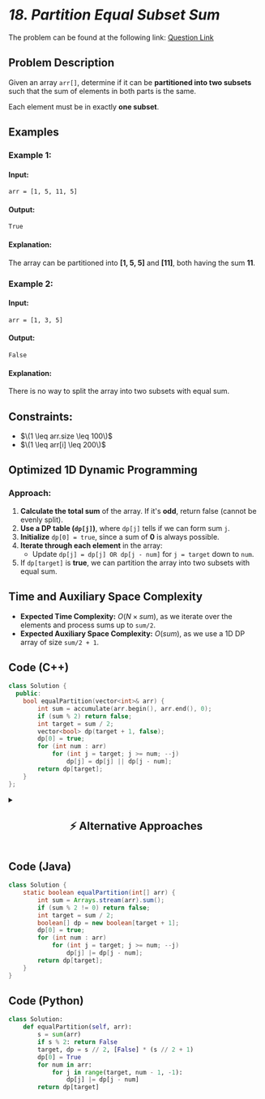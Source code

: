 # *18. Partition Equal Subset Sum*  

The problem can be found at the following link: [Question Link](https://www.geeksforgeeks.org/problems/subset-sum-problem2014/1)  

## **Problem Description**  

Given an array `arr[]`, determine if it can be **partitioned into two subsets** such that the sum of elements in both parts is the same.  

Each element must be in exactly **one subset**.  


## **Examples**

### **Example 1:**  

#### **Input:**  
```
arr = [1, 5, 11, 5]
```
#### **Output:**  
```
True
```

#### **Explanation:**  
The array can be partitioned into **[1, 5, 5]** and **[11]**, both having the sum **11**.  


### **Example 2:**  

#### **Input:**  
```
arr = [1, 3, 5]
```
#### **Output:**  
```
False
```

#### **Explanation:**  
There is no way to split the array into two subsets with equal sum.  


## **Constraints:**  
- $\(1 \leq arr.size \leq 100\)$  
- $\(1 \leq arr[i] \leq 200\)$  


## **Optimized 1D Dynamic Programming**  

### **Approach:**  
1. **Calculate the total sum** of the array. If it's **odd**, return false (cannot be evenly split).  
2. **Use a DP table (`dp[j]`)**, where `dp[j]` tells if we can form sum `j`.  
3. **Initialize** `dp[0] = true`, since a sum of **0** is always possible.  
4. **Iterate through each element** in the array:
   - Update `dp[j] = dp[j] OR dp[j - num]` for `j = target` down to `num`.  
5. If `dp[target]` is **true**, we can partition the array into two subsets with equal sum.  


## **Time and Auxiliary Space Complexity**  

- **Expected Time Complexity:** $O(N \times sum)$, as we iterate over the elements and process sums up to `sum/2`.  
- **Expected Auxiliary Space Complexity:** $O(sum)$, as we use a 1D DP array of size `sum/2 + 1`.  


## **Code (C++)**

```cpp
class Solution {
  public:
    bool equalPartition(vector<int>& arr) {
        int sum = accumulate(arr.begin(), arr.end(), 0);
        if (sum % 2) return false;
        int target = sum / 2;
        vector<bool> dp(target + 1, false);
        dp[0] = true;
        for (int num : arr)
            for (int j = target; j >= num; --j)
                dp[j] = dp[j] || dp[j - num];
        return dp[target];
    }
};
```

<details>
<summary><h2 align="center">⚡ Alternative Approaches</h2></summary>

## **2️⃣ Dynamic Programming (O(N×sum) Time, O(N×sum) Space) — 2D DP**  
### **Algorithm Steps:**  
1. Use a **2D DP table**, where `dp[i][j]` represents whether a subset with sum `j` can be formed using the first `i` elements.  
2. **Base Case:**  
   - `dp[0][0] = true` (sum 0 can be formed with zero elements).  
   - `dp[i][0] = true` for all `i` (sum 0 is always achievable).  
3. **Recurrence Relation:**  
   $\[
   dp[i][j] = dp[i-1][j] \quad \text{(exclude element)}
   $\]
   If `arr[i-1] ≤ j`, then:
   $\[
   dp[i][j] = dp[i-1][j] \text{ OR } dp[i-1][j - arr[i-1]]
   $\]
   (include element if possible).

```cpp
class Solution {
  public:
    bool equalPartition(vector<int>& arr) {
        int sum = accumulate(arr.begin(), arr.end(), 0);
        if (sum % 2) return false;
        int target = sum / 2;
        int n = arr.size();
        vector<vector<bool>> dp(n + 1, vector<bool>(target + 1, false));
        for (int i = 0; i <= n; i++) dp[i][0] = true;

        for (int i = 1; i <= n; i++) {
            for (int j = 1; j <= target; j++) {
                dp[i][j] = dp[i-1][j];
                if (j >= arr[i-1]) dp[i][j] = dp[i][j] || dp[i-1][j - arr[i-1]];
            }
        }
        return dp[n][target];
    }
};
```
✅ **Time Complexity:** `O(N × sum)`  
✅ **Space Complexity:** `O(N × sum)`  


## **3️⃣ Recursive + Memoization (O(N×sum) Time, O(N×sum) Space)**  
### **Algorithm Steps:**  
1. Define a **recursive function** `canPartition(i, target)` that checks if a subset of `arr[0...i]` sums up to `target`.  
2. **Base Cases:**  
   - If `target == 0`, return `true`.  
   - If `i < 0` or `target < 0`, return `false`.  
3. **Recurrence Relation:**  
   - Exclude `arr[i]`: `canPartition(i - 1, target)`.  
   - Include `arr[i]` if `arr[i] ≤ target`: `canPartition(i - 1, target - arr[i])`.  
4. **Use Memoization (`dp[i][target]`)** to avoid redundant calculations.

```cpp
class Solution {
  public:
    vector<vector<int>> dp;
    bool solve(vector<int>& arr, int i, int target) {
        if (target == 0) return true;
        if (i < 0 || target < 0) return false;
        if (dp[i][target] != -1) return dp[i][target];
        return dp[i][target] = solve(arr, i - 1, target) || solve(arr, i - 1, target - arr[i]);
    }

    bool equalPartition(vector<int>& arr) {
        int sum = accumulate(arr.begin(), arr.end(), 0);
        if (sum % 2) return false;
        int target = sum / 2, n = arr.size();
        dp.assign(n, vector<int>(target + 1, -1));
        return solve(arr, n - 1, target);
    }
};
```
✅ **Time Complexity:** `O(N × sum)`  
✅ **Space Complexity:** `O(N × sum) (recursion stack)`  

## **Comparison of Approaches**
| **Approach**                     | ⏱️ **Time Complexity** | 🗂️ **Space Complexity** | ✅ **Pros**                        | ⚠️ **Cons**                    |
|----------------------------------|------------------------|-------------------------|------------------------------------|--------------------------------|
| **1D DP (Space Optimized)**      | 🟡 `O(N × sum)`      | 🟢 `O(sum/2)`           | Best space-efficient solution     | Requires careful indexing       |
| **2D DP (Tabulation)**           | 🟡 `O(N × sum)`      | 🔴 `O(N × sum)`       | Intuitive approach                | High space usage               |
| **Recursive + Memoization**      | 🟡 `O(N × sum)`      | 🔴 `O(N × sum)`       | Natural recursion flow            | Stack overhead                 |

✅ **Best Choice?**
- **If optimizing space:** Use **1D DP (Space-Optimized)**.  
- **If space is not a concern:** Use **2D DP (Tabulation)** for easier understanding.  
- **For recursion lovers:** Use **Recursive + Memoization**.  

</details>  


## **Code (Java)**

```java
class Solution {
    static boolean equalPartition(int[] arr) {
        int sum = Arrays.stream(arr).sum();
        if (sum % 2 != 0) return false;
        int target = sum / 2;
        boolean[] dp = new boolean[target + 1];
        dp[0] = true;
        for (int num : arr)
            for (int j = target; j >= num; --j)
                dp[j] |= dp[j - num];
        return dp[target];
    }
}
```


## **Code (Python)**

```python
class Solution:
    def equalPartition(self, arr):
        s = sum(arr)
        if s % 2: return False
        target, dp = s // 2, [False] * (s // 2 + 1)
        dp[0] = True
        for num in arr:
            for j in range(target, num - 1, -1):
                dp[j] |= dp[j - num]
        return dp[target]
```

